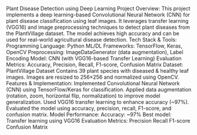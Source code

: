 Plant Disease Detection using Deep Learning
Project Overview:
This project implements a deep learning-based Convolutional Neural Network (CNN) for plant disease classification using leaf images. It leverages transfer learning (VGG16) and image preprocessing techniques to detect plant diseases from the PlantVillage dataset. The model achieves high accuracy and can be used for real-world agricultural disease detection.
Tech Stack & Tools:
Programming Language: Python
ML/DL Frameworks: TensorFlow, Keras, OpenCV
Preprocessing: ImageDataGenerator (data augmentation), Label Encoding
Model: CNN (with VGG16-based Transfer Learning)
Evaluation Metrics: Accuracy, Precision, Recall, F1-score, Confusion Matrix 
Dataset: PlantVillage Dataset
Contains 39 plant species with diseased & healthy leaf images.
Images are resized to 256×256 and normalized using OpenCV.
 Features & Implementation:
 Implemented Convolutional Neural Network (CNN) using TensorFlow/Keras for classification.
 Applied data augmentation (rotation, zoom, horizontal flip, normalization) to improve model generalization.
 Used VGG16 transfer learning to enhance accuracy (~97%).
 Evaluated the model using accuracy, precision, recall, F1-score, and confusion matrix.
 Model Performance:
Accuracy: ~97%
Best model: Transfer learning using VGG16
Evaluation Metrics:
Precision
Recall
F1-score
Confusion Matrix
